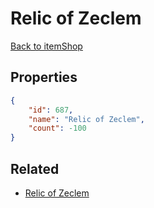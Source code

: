 # Relic of Zeclem

<no description available>

[Back to itemShop](../item-shops.md)

## Properties

```json
{
    "id": 687,
    "name": "Relic of Zeclem",
    "count": -100
}
```

## Related

- [Relic of Zeclem](../items/20120-relic-of-zeclem.md)

